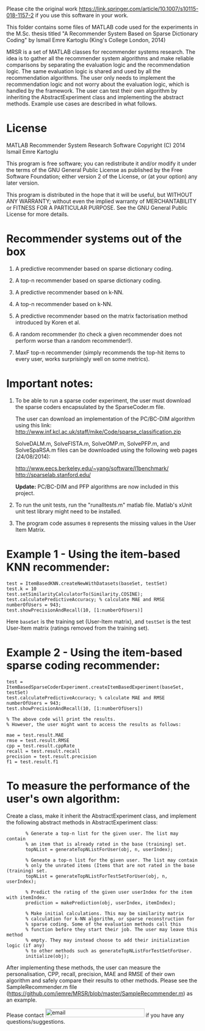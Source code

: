Please cite the original work https://link.springer.com/article/10.1007/s10115-018-1157-2 if you use this software in your work.

This folder contains some files of MATLAB code used for the experiments in the M.Sc. thesis titled "A Recommender System Based on Sparse Dictionary Coding" by Ismail Emre Kartoglu (King's College London, 2014)

MRSR is a set of MATLAB classes for recommender systems research.
The idea is to gather all the recommender system algorithms and make reliable comparisons by separating the evaluation logic and the recommendation logic. The same evaluation logic is shared and used by all the recommendation algorithms. The user only needs to implement the recommendation logic and not worry about the evaluation logic, which is handled by the framework.
The user can test their own algorithm by inheriting the AbstractExperiment class and implementing the abstract methods.
Example use cases are described in what follows.

# License
MATLAB Recommender System Research Software
Copyright (C) 2014  Ismail Emre Kartoglu

This program is free software; you can redistribute it and/or
modify it under the terms of the GNU General Public License
as published by the Free Software Foundation; either version 2
of the License, or (at your option) any later version.

This program is distributed in the hope that it will be useful,
but WITHOUT ANY WARRANTY; without even the implied warranty of
MERCHANTABILITY or FITNESS FOR A PARTICULAR PURPOSE.  See the
GNU General Public License for more details.

Recommender systems out of the box
==================================
1) A predictive recommender based on sparse dictionary coding.

2) A top-n recommender based on sparse dictionary coding.

3) A predictive recommender based on k-NN.

4) A top-n recommender based on k-NN.

5) A predictive recommender based on the matrix factorisation method introduced by Koren et al.

6) A random recommender (to check a given recommender does not perform worse than a random recommender!).

7) MaxF top-n recommender (simply recommends the top-hit items to every user, works surprisingly well on some metrics).

Important notes: 
=======================
1) To be able to run a sparse coder experiment, the user must download the sparse coders encapsulated by the SparseCoder.m file.

   The user can download an implementation of the PC/BC-DIM algorithm using this link: http://www.inf.kcl.ac.uk/staff/mike/Code/sparse_classification.zip 

   SolveDALM.m, SolveFISTA.m, SolveOMP.m, SolvePFP.m, and SolveSpaRSA.m files can be downloaded using the following web pages (24/08/2014):

   http://www.eecs.berkeley.edu/~yang/software/l1benchmark/
   http://sparselab.stanford.edu/

   **Update:** PC/BC-DIM and PFP algorithms are now included in this project. 

2) To run the unit tests, run the "runalltests.m" matlab file. Matlab's xUnit unit test library might need to be installed.

3) The program code assumes `0` represents the missing values in the User Item Matrix.

Example 1 - Using the item-based KNN recommender:
==========================================================
```
test = ItemBasedKNN.createNewWithDatasets(baseSet, testSet)
test.k = 10
test.setSimilarityCalculatorTo(Similarity.COSINE);
test.calculatePredictiveAccuracy; % calculate MAE and RMSE
numberOfUsers = 943;
test.showPrecisionAndRecall(10, [1:numberOfUsers)]
```

Here ```baseSet``` is the training set (User-Item matrix), and ```testSet``` is the test User-Item matrix (ratings removed from the training set). 

Example 2 - Using the item-based sparse coding recommender:
==========================================================
```
test = ItemBasedSparseCoderExperiment.createItemBasedExperiment(baseSet, testSet)
test.calculatePredictiveAccuracy; % calculate MAE and RMSE
numberOfUsers = 943;
test.showPrecisionAndRecall(10, [1:numberOfUsers]) 

% The above code will print the results.
% However, the user might want to access the results as follows:

mae = test.result.MAE
rmse = test.result.RMSE
cpp = test.result.cppRate
recall = test.result.recall
precision = test.result.precision
f1 = test.result.f1
```


To measure the performance of the user's own algorithm:
==========================================================

Create a class, make it inherit the AbstractExperiment class, and implement the following abstract methods in AbstractExperiment class:
```
       % Generate a top-n list for the given user. The list may contain
       % an item that is already rated in the base (training) set.
       topNList = generateTopNListForUser(obj, n, userIndex); 
       
       % Geneate a top-n list for the given user. The list may contain
       % only the unrated items (Items that are not rated in the base (training) set.
       topNList = generateTopNListForTestSetForUser(obj, n, userIndex);
       
       % Predict the rating of the given user userIndex for the item with itemIndex.
       prediction = makePrediction(obj, userIndex, itemIndex);
       
       % Make initial calculations. This may be similarity matrix
       % calculation for k-NN algorithm, or sparse reconstruction for
       % sparse coding. Some of the evaluation methods call this
       % function before they start their job. The user may leave this method
       % empty. They may instead choose to add their initialization logic (if any)
       % to other methods such as generateTopNListForTestSetForUser.
       initialize(obj);       
```
After implementing these methods, the user can measure the personalisation, CPP, recall, precision, MAE and RMSE of their own algorithm and safely compare 
their results to other methods. Please see the SampleRecommender.m file (https://github.com/iemre/MRSR/blob/master/SampleRecommender.m) as an example. 

Please contact <img src="email.png" alt="email" style="width: 260px; height:23px;"/> if you have any questions/suggestions.

